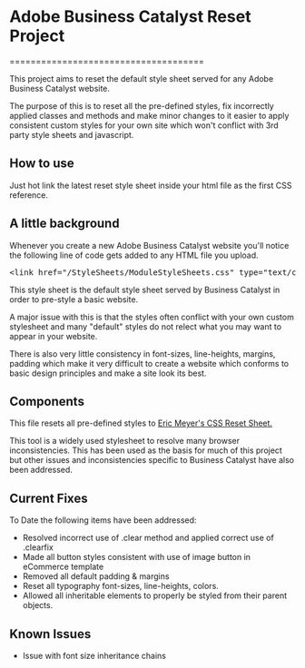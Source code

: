 <h1>Adobe Business Catalyst Reset Project</h1>
=====================================

<p>This project aims to reset the default style sheet served for any Adobe Business Catalyst website.</p>
<p>The purpose of this is to reset all the pre-defined styles, fix incorrectly applied classes and methods and make minor changes to it easier to apply consistent custom styles for your own site which won't conflict with 3rd party style sheets and javascript.</p>

<h2>How to use</h2>
<p>Just hot link the latest reset style sheet inside your html file as the first CSS reference.</p>
<!--
&lt;link href="/StyleSheets/ModuleStyleSheets.css" type="text/css" rel="StyleSheet" /&gt;
-->
<h2>A little background</h2>
<p>Whenever you create a new Adobe Business Catalyst website you'll notice the following line of code gets added to any HTML file you upload.
<pre>
&lt;link href="/StyleSheets/ModuleStyleSheets.css" type="text/css" rel="StyleSheet" /&gt;
</pre>
<p>This style sheet is the default style sheet served by Business Catalyst in order to pre-style a basic website.</p>
<p>A major issue with this is that the styles often conflict with your own custom stylesheet and many "default" styles do not relect what you may want to appear in your website.</p>
<p>There is also very little consistency in font-sizes, line-heights, margins, padding which make it very difficult to create a website which conforms to basic design principles and make a site look its best.</p>
<h2>Components</h2>
<p>This file resets all pre-defined styles to <a href="http://meyerweb.com/eric/tools/css/reset/" target="_blank">Eric Meyer's CSS Reset Sheet.</a></p>
<p>This tool is a widely used stylesheet to resolve many browser inconsistencies. This has been used as the basis for much of this project but other issues and inconsistencies specific to Business Catalyst have also been addressed.</p>
<h2>Current Fixes</h2>
<p>To Date the following items have been addressed:</p>
<ul>
<li>Resolved incorrect use of .clear method and applied correct use of .clearfix</li>
<li>Made all button styles consistent with use of image button in eCommerce template</li>
<li>Removed all default padding & margins</li>
<li>Reset all typography font-sizes, line-heights, colors.</li>
<li>Allowed all inheritable elements to properly be styled from their parent objects.</li>
</ul>
<h2>Known Issues</h2>
<ul>
<li>Issue with font size inheritance chains</li>
</ul>

